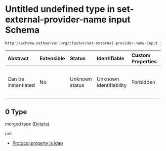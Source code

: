 # Untitled undefined type in set-external-provider-name input Schema

```txt
http://schema.nethserver.org/cluster/set-external-provider-name-input.json#/anyOf/0
```



| Abstract            | Extensible | Status         | Identifiable            | Custom Properties | Additional Properties | Access Restrictions | Defined In                                                                                                      |
| :------------------ | :--------- | :------------- | :---------------------- | :---------------- | :-------------------- | :------------------ | :-------------------------------------------------------------------------------------------------------------- |
| Can be instantiated | No         | Unknown status | Unknown identifiability | Forbidden         | Allowed               | none                | [set-external-provider-name-input.json\*](cluster/set-external-provider-name-input.json "open original schema") |

## 0 Type

merged type ([Details](set-external-provider-name-input-anyof-0.md))

not

* [Protocol property is ldap](set-external-provider-name-input-anyof-0-protocol-property-is-ldap.md "check type definition")
